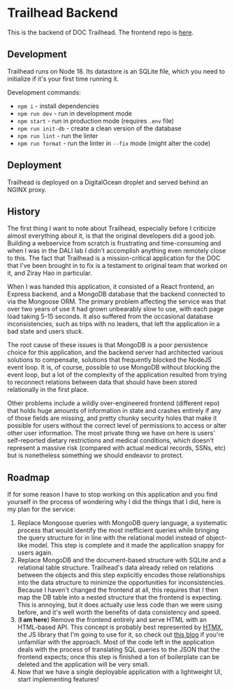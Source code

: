 # Trailhead Backend
This is the backend of DOC Trailhead.
The frontend repo is [here](https://github.com/dartmouth-outing-club/trailhead-frontend).

## Development
Trailhead runs on Node 18. Its datastore is an SQLite file, which you need to initialize if it's
your first time running it.

Development commands:
* `npm i` - install dependencies
* `npm run dev` - run in development mode
* `npm start` - run in production mode (requires `.env` file)
* `npm run init-db` - create a clean version of the database
* `npm run lint` - run the linter
* `npm run format` - run the linter in `--fix` mode (might alter the code)

## Deployment
Trailhead is deployed on a DigitalOcean droplet and served behind an NGINX proxy.

## History
The first thing I want to note about Trailhead, especially before I criticize almost everything
about it, is that the original developers did a good job. Building a webservice from scratch is
frustrating and time-consuming and when I was in the DALI lab I didn't accomplish anything even
remotely close to this. The fact that Trailhead is a mission-critical application for the DOC that
I've been brought in to fix is a testament to original team that worked on it, and Ziray Hao in
particular.

When I was handed this application, it consisted of a React frontend, an Express backend, and a
MongoDB database that the backend connected to via the Mongoose ORM. The primary problem affecting
the service was that over two years of use it had grown unbearably slow to use, with each page load
taking 5-15 seconds. It also suffered from the occasional database inconsistencies, such as trips
with no leaders, that left the application in a bad state and users stuck.

The root cause of these issues is that MongoDB is a poor persistence choice for this application,
and the backend server had architected various solutions to compensate, solutions that frequently
blocked the NodeJS event loop. It is, of course, possible to use MongoDB without blocking the event
loop, but a lot of the complexity of the application resulted from trying to reconnect relations
between data that should have been stored relationally in the first place.

Other problems include a wildly over-engineered frontend (different repo) that holds huge amounts of
information in state and crashes entirely if any of those fields are missing, and pretty chunky
security holes that make it possible for users without the correct level of permissions to access or
alter other user information. The most private thing we have on here is users' self-reported dietary
restrictions and medical conditions, which doesn't represent a massive risk (compared with actual
medical records, SSNs, etc) but is nonetheless something we should endeavor to protect.

## Roadmap
If for some reason I have to stop working on this application and you find yourself in the process
of wondering why I did the things that I did, here is my plan for the service:

1. Replace Mongoose queries with MongoDB query language, a systematic process that would identify
   the most inefficient queries while bringing the query structure for in line with the relational
   model instead of object-like model. This step is complete and it made the application snappy for
   users again.
2. Replace MongoDB and the document-based structure with SQLite and a relational table structure.
   Trailhead's data already relied on relations between the objects and this step explicitly encodes
   those relationships into the data structure to minimize the opportunities for inconsistencies.
   Because I haven't changed the frontend at all, this requires that I then map the DB table into a
   nested structure that the frontend is expecting. This is annoying, but it does actually use less
   code than we were using before, and it's well worth the benefits of data consistency and speed.
3. (**I am here**) Remove the frontend entirely and serve HTML with an HTML-based API. This concept
   is probably best represented by [HTMX](https://htmx.org/), the JS library that I'm going to use
   for it, so check out
   [this blog](https://htmx.org/essays/how-did-rest-come-to-mean-the-opposite-of-rest/) if you're
   unfamiliar with the approach. Most of the code left in the application deals with the process of
   translating SQL queries to the JSON that the frontend expects; once this step is finished a ton
   of boilerplate can be deleted and the application will be very small.
4. Now that we have a single deployable application with a lightweight UI, start implementing
   features!

